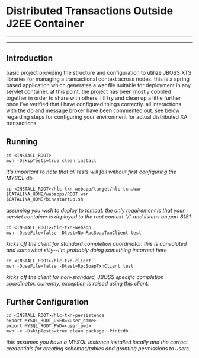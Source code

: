 Distributed Transactions Outside J2EE Container
================================================  

---
___
  
  
Introduction
------------
basic project providing the structure and configuration to utilize JBOSS XTS libraries for managing a transactional context across nodes.  this is a spring based application which generates a war file suitable for deployment in any servlet container.  at this point, the project has been mostly cobbled together in order to share with others.  i'll try and clean up a little further once i've verified that i have configured things correctly.  all interactions with the db and message broker have been commented out.  see below regarding steps for configuring your environment for actual distributed XA transactions.

Running
------------
    cd <INSTALL_ROOT>
    mvn -DskipTests=true clean install   

*it's important to note that all tests will fail without first configuring the MYSQL db*   

    cp <INSTALL_ROOT>/hlc-txn-webapp/target/hlc-txn.war $CATALINA_HOME/webapps/ROOT.war
    $CATALINA_HOME/bin/startup.sh

*assuming you wish to deploy to tomcat. the only requirement is that your servlet container is deployed to the root context "/" and listens on port 8181*

    cd <INSTALL_ROOT>/hlc-txn-webapp
    mvn -DuseFile=false -Dtest=NonRpcSoapTxnClient test   

*kicks off the client for standard completion coordinator.  this is convoluted and somewhat silly--i'm probably doing something incorrect here*    

    cd <INSTALL_ROOT>/hlc-txn-client
    mvn -DuseFile=false -Dtest=RpcSoapTxnClient test    

*kicks off the client for non-standard, JBOSS specific completion coordinator.  currently, exception is raised using this client.*   

Further Configuration
------------
    cd <INSTALL_ROOT>/hlc-txn-persistence
    export MYSQL_ROOT_USER=<user_name>
    export MYSQL_ROOT_PWD=<user_pwd>
    mvn -e -DskipTests=true clean package -Pinitdb  

*this assumes you have a MYSQL instance installed locally and the correct credentials for creating schemas/tables and granting permissions to users*   


